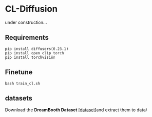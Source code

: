 # CL-Diffusion
under construction...
## Requirements

```
pip install diffusers(0.23.1)
pip install open_clip_torch
pip install torchvision
```
## Finetune

```bash train_cl.sh```

## datasets
Download the **DreamBooth Dataset** [[dataset]]([https://github.com/google/dreambooth.git])and extract them to data/
